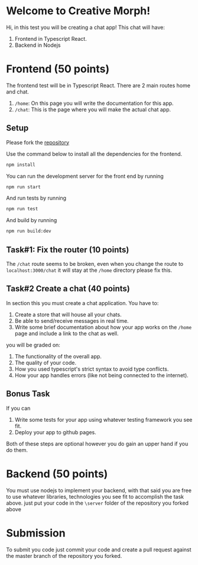 # Welcome to Creative Morph!

Hi, in this test you will be creating a chat app! This chat will have:
1. Frontend in Typescript React.
2. Backend in Nodejs

# Frontend (50 points)
The frontend test will be in Typescript React. There are 2 main routes home and chat.
1. ```/home```: On this page you will write the documentation for this app.
2. ```/chat```: This is the page where you will make the actual chat app.

## Setup
Please fork the [repository](https://github.com/CM-AsadUmar/cm-full-stack-test) 

Use the command below to install all the dependencies for the frontend. 
```sh
npm install
```
You can run the development server for the front end by running
```sh
npm run start
```

And run tests by running
```sh
npm run test
```

And build by running 
```sh
npm run build:dev
```

## Task#1: Fix the router (10 points)

The ```/chat``` route seems to be broken, even when you change the route to ```localhost:3000/chat``` it will stay at the ```/home``` directory please fix this.

## Task#2 Create a chat (40 points)
In section this you must create a chat application. You have to:

1. Create a store that will house all your chats.
2. Be able to send/receive messages in real time.
3. Write some brief documentation about how your app works on the ```/home``` page and include a link to the chat as well.  

you will be graded on:

1. The functionality of the overall app.
2. The quality of your code.
3. How you used typescript's strict syntax to avoid type conflicts.
4. How your app handles errors (like not being connected to the internet).

## Bonus Task
If you can 
1. Write some tests for your app using whatever testing framework you see fit.
2. Deploy your app to github pages.

Both of these steps are optional however you do gain an upper hand if you do them.


# Backend (50 points)

You must use nodejs to implement your backend, with that said you are free to use whatever libraries, technologies you see fit to accomplish the task above. just put your code in the `\server` folder of the repository you forked above

# Submission

To submit you code just commit your code and create a pull request against the master branch of the repository you forked. 
